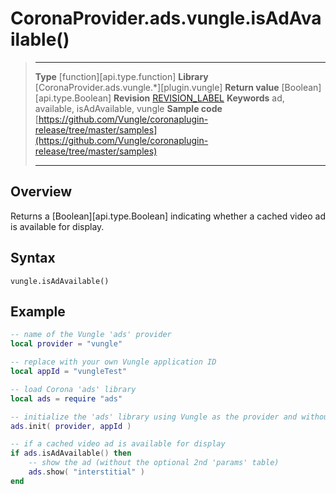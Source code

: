 # CoronaProvider.ads.vungle.isAdAvailable()

> --------------------- ------------------------------------------------------------------------------------------
> __Type__              [function][api.type.function]
> __Library__           [CoronaProvider.ads.vungle.*][plugin.vungle]
> __Return value__      [Boolean][api.type.Boolean]
> __Revision__          [REVISION_LABEL](REVISION_URL)
> __Keywords__          ad, available, isAdAvailable, vungle
> __Sample code__       [https://github.com/Vungle/coronaplugin-release/tree/master/samples](https://github.com/Vungle/coronaplugin-release/tree/master/samples)
> --------------------- ------------------------------------------------------------------------------------------

## Overview

Returns a [Boolean][api.type.Boolean] indicating whether a cached video ad is available for display.

## Syntax

	vungle.isAdAvailable()

## Example

``````lua
-- name of the Vungle 'ads' provider
local provider = "vungle"

-- replace with your own Vungle application ID
local appId = "vungleTest"

-- load Corona 'ads' library
local ads = require "ads"

-- initialize the 'ads' library using Vungle as the provider and without the optional 3rd parameter 'listener'
ads.init( provider, appId )

-- if a cached video ad is available for display
if ads.isAdAvailable() then
	-- show the ad (without the optional 2nd 'params' table)
	ads.show( "interstitial" )
end
``````